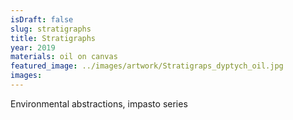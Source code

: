 ```yaml
---
isDraft: false
slug: stratigraphs
title: Stratigraphs
year: 2019
materials: oil on canvas
featured_image: ../images/artwork/Stratigraps_dyptych_oil.jpg
images: 
---
```


Environmental abstractions, impasto series